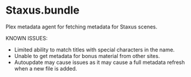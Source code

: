 # Staxus.bundle

Plex metadata agent for fetching metadata for Staxus scenes.

KNOWN ISSUES:
- Limited ability to match titles with special characters in the name.
- Unable to get metadata for bonus material from other sites.
- Autoupdate may cause issues as it may cause a full metadata refresh when a new file is added.